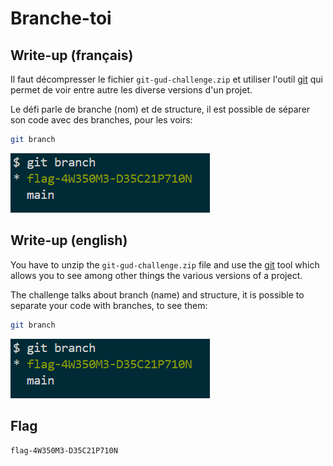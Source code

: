 # Branche-toi

## Write-up (français)

Il faut décompresser le fichier `git-gud-challenge.zip` et utiliser l'outil [git](https://git-scm.com/) qui permet de voir entre autre les diverse versions d'un projet.

Le défi parle de branche (nom) et de structure, il est possible de séparer son code avec des branches, pour les voirs:

```bash
git branch
```

![flag](flag.png)

## Write-up (english)

You have to unzip the `git-gud-challenge.zip` file and use the [git](https://git-scm.com/) tool which allows you to see among other things the various versions of a project.

The challenge talks about branch (name) and structure, it is possible to separate your code with branches, to see them:

```bash
git branch
```

![flag](flag.png)

## Flag

`flag-4W350M3-D35C21P710N`
